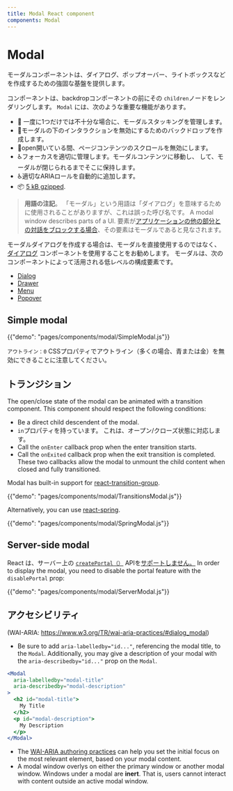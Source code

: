 ```yaml
---
title: Modal React component
components: Modal
---
```


# Modal

<p class="description">モーダルコンポーネントは、ダイアログ、ポップオーバー、ライトボックスなどを作成するための強固な基盤を提供します。</p>

コンポーネントは、backdropコンポーネントの前にその `children`ノードをレンダリングします。 `Modal` には、次のような重要な機能があります。

- 💄 一度に1つだけでは不十分な場合に、モーダルスタッキングを管理します。
- 🔐モーダルの下のインタラクションを無効にするためのバックドロップを作成します。
- 🔐open開いている間、ページコンテンツのスクロールを無効にします。
- ♿️フォーカスを適切に管理します。モーダルコンテンツに移動し、 して、モーダルが閉じられるまでそこに保持します。
- ♿️適切なARIAロールを自動的に追加します。
- 📦 [5 kB gzipped](/size-snapshot).

> **用語の注記**。 「モーダル」という用語は「ダイアログ」を意味するために使用されることがありますが、これは誤った呼び名です。 A modal window describes parts of a UI. 要素が[アプリケーションの他の部分との対話をブロックする場合](https://en.wikipedia.org/wiki/Modal_window)、その要素はモーダルであると見なされます。

モーダルダイアログを作成する場合は、モーダルを直接使用するのではなく、 [ダイアログ](/components/dialogs/) コンポーネントを使用することをお勧めします。 モーダルは、次のコンポーネントによって活用される低レベルの構成要素です。

- [Dialog](/components/dialogs/)
- [Drawer](/components/drawers/)
- [Menu](/components/menus/)
- [Popover](/components/popover/)

## Simple modal

{{"demo": "pages/components/modal/SimpleModal.js"}}

`アウトライン：0` CSSプロパティでアウトライン（多くの場合、青または金）を無効にできることに注意してください。

## トランジション

The open/close state of the modal can be animated with a transition component. This component should respect the following conditions:

- Be a direct child descendent of the modal.
- `in`プロパティを持っています。 これは、オープン/クローズ状態に対応します。
- Call the `onEnter` callback prop when the enter transition starts.
- Call the `onExited` callback prop when the exit transition is completed. These two callbacks allow the modal to unmount the child content when closed and fully transitioned.

Modal has built-in support for [react-transition-group](https://github.com/reactjs/react-transition-group).

{{"demo": "pages/components/modal/TransitionsModal.js"}}

Alternatively, you can use [react-spring](https://github.com/react-spring/react-spring).

{{"demo": "pages/components/modal/SpringModal.js"}}

## Server-side modal

React は、サーバー上の [`createPortal（）`](https://reactjs.org/docs/portals.html) APIを[サポートしません。](https://github.com/facebook/react/issues/13097) In order to display the modal, you need to disable the portal feature with the `disablePortal` prop:

{{"demo": "pages/components/modal/ServerModal.js"}}

## アクセシビリティ

(WAI-ARIA: https://www.w3.org/TR/wai-aria-practices/#dialog_modal)

- Be sure to add `aria-labelledby="id..."`, referencing the modal title, to the `Modal`. Additionally, you may give a description of your modal with the `aria-describedby="id..."` prop on the `Modal`.

```jsx
<Modal
  aria-labelledby="modal-title"
  aria-describedby="modal-description"
>
  <h2 id="modal-title">
    My Title
  </h2>
  <p id="modal-description">
    My Description
  </p>
</Modal>
```

- The [WAI-ARIA authoring practices](https://www.w3.org/TR/wai-aria-practices/examples/dialog-modal/dialog.html) can help you set the initial focus on the most relevant element, based on your modal content.
- A modal window overlys on either the primary window or another modal window. Windows under a modal are **inert**. That is, users cannot interact with content outside an active modal window.
